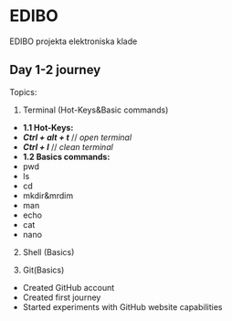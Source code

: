 # EDIBO
EDIBO projekta elektroniska klade

## Day 1-2 journey

Topics:
 1. Terminal (Hot-Keys&Basic commands)
 - **1.1 Hot-Keys:**
  - ***Ctrl + alt + t*** // *open terminal*
  - ***Ctrl + l*** // *clean terminal*
 - **1.2 Basics commands:**
  - pwd
  - ls
  - cd
  - mkdir&mrdim
  - man
  - echo
  - cat
  - nano
 2. Shell (Basics)
 
 3. Git(Basics)
  - Created GitHub account 
  - Created first journey
  - Started experiments with GitHub website capabilities
